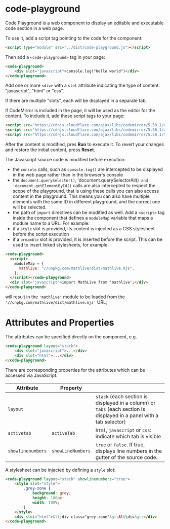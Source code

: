 # code-playground

Code Playground is a web component to display an editable and executable code
section in a web page.

To use it, add a script tag pointing to the code for the component:

```html
<script type="module" src="../dist/code-playground.js"></script>
```

Then add a `<code-playground>` tag in your page:

```html
<code-playground>
    <div slot="javascript">console.log("Hello world")</div>
</code-playground>
```

Add one or more `<div>` with a `slot` attribute indicating the type of content:
"javascript", "html" or "css".

If there are multiple "slots", each will be displayed in a separate tab.

If CodeMirror is included in the page, it will be used as the editor
for the content. To include it, add these script tags to your page:

```html
<script src="https://cdnjs.cloudflare.com/ajax/libs/codemirror/5.58.1/codemirror.min.js"></script>
<script src="https://cdnjs.cloudflare.com/ajax/libs/codemirror/5.58.1/mode/javascript/javascript.min.js"></script>
<script src="https://cdnjs.cloudflare.com/ajax/libs/codemirror/5.58.1/mode/xml/xml.min.js"></script>
```

After the content is modified, pres **Run** to execute it.
To revert your changes and restore the initial content, press **Reset**.

The Javascript source code is modified before execution:

-   the `console` calls, such as `console.log()` are intercepted to be displayed
    in the web page rather than in the browser's console
-   the `document.querySelector()`, 'document.querySelectorAll()` and 'document.getElementById()`
    calls are also intercepted to respect the scope of the playground, that is
    using these calls you can also access content in the playground. This means you
    can also have multiple elements with the same ID in different playground, and
    the correct one will be selected.
-   the path of `import` directives can be modified as well. Add a `<script>` tag
    inside the component that defines a `moduleMap` variable that maps a module
    name to a URL. For example:
-   if a `style` slot is provided, its content is injected as a CSS stylesheet
    before the script execution
-   if a `preamble` slot is provided, it is inserted before the script. This
    can be used to insert linked stylesheets, for example.

```html
<code-playground>
  <script>
    moduleMap = {
      mathlive: "//unpkg.com/mathlive/dist/mathlive.mjs",
    };
  </script></code-playground>
  <div slot="javascript">import MathLive from 'mathlive';</div>
</code-playground>
```

will result in the `'mathlive'` module to be loaded from the
`'//unpkg.com/mathlive/dist/mathlive.mjs'` URL;

# Attributes and Properties

The attributes can be specified directly on the component, e.g.

```html
<code-playground layout="stack">
    <div slot="javascript">...</div>
    <div slot="html">...</div>
</code-playground>
```

There are corresponding properties for the attributes which can be
accessed via JavaScript.

| Attribute         | Property          |                                                                                                                      |
| ----------------- | ----------------- | -------------------------------------------------------------------------------------------------------------------- |
| `layout`          |                   | `stack` (each section is displayed in a column) or `tabs` (each section is displayed in a panel with a tab selector) |
| `activetab`       | `activeTab`       | `html`, `javascript` or `css`: indicate which tab is visible                                                         |
| `showlinenumbers` | `showLineNumbers` | `true` or `false`. If true, displays line numbers in the gutter of the source code.                                  |

A stylesheet can be injected by defining a `style` slot:

```html
<code-playground layout="stack" showlinenumbers="true">
    <style slot="style">
        .grey-zone {
            background: grey;
            height: 100px;
            width: 100%;
        }
    </style>
    <div slot="html">&lt;div class="grey-zone"&gt;&lt\div&gt;</div>
</code-playground>
```
